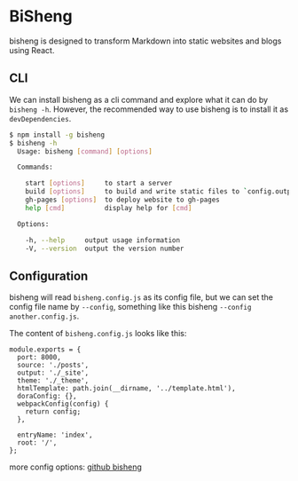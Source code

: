 BiSheng
===

bisheng is designed to transform Markdown into static websites and blogs using React.

## CLI
We can install bisheng as a cli command and explore what it can do by `bisheng -h`. However, the recommended way to use bisheng is to install it as `devDependencies`.
```bash
$ npm install -g bisheng
$ bisheng -h
  Usage: bisheng [command] [options]

  Commands:

    start [options]     to start a server
    build [options]     to build and write static files to `config.output`
    gh-pages [options]  to deploy website to gh-pages
    help [cmd]          display help for [cmd]

  Options:

    -h, --help     output usage information
    -V, --version  output the version number
```

## Configuration
bisheng will read `bisheng.config.js` as its config file, but we can set the config file name by `--config`, something like this bisheng `--config another.config.js`.

The content of `bisheng.config.js` looks like this:
```
module.exports = {
  port: 8000,
  source: './posts',
  output: './_site',
  theme: './_theme',
  htmlTemplate: path.join(__dirname, '../template.html'),
  doraConfig: {},
  webpackConfig(config) {
    return config;
  },

  entryName: 'index',
  root: '/',
};
```

more config options: [github bisheng](https://github.com/benjycui/bisheng)